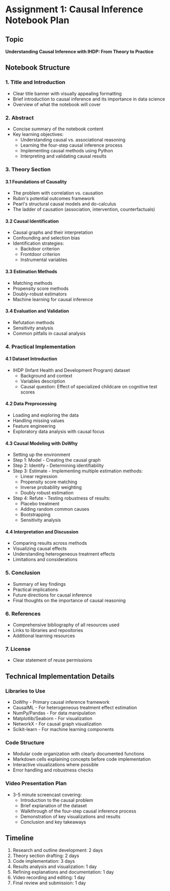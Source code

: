 # Assignment 1: Causal Inference Notebook Plan

## Topic
**Understanding Causal Inference with IHDP: From Theory to Practice**

## Notebook Structure

### 1. Title and Introduction
- Clear title banner with visually appealing formatting
- Brief introduction to causal inference and its importance in data science
- Overview of what the notebook will cover

### 2. Abstract
- Concise summary of the notebook content
- Key learning objectives:
  - Understanding causal vs. associational reasoning
  - Learning the four-step causal inference process
  - Implementing causal methods using Python
  - Interpreting and validating causal results

### 3. Theory Section

#### 3.1 Foundations of Causality
- The problem with correlation vs. causation
- Rubin's potential outcomes framework
- Pearl's structural causal models and do-calculus
- The ladder of causation (association, intervention, counterfactuals)

#### 3.2 Causal Identification
- Causal graphs and their interpretation
- Confounding and selection bias
- Identification strategies:
  - Backdoor criterion
  - Frontdoor criterion
  - Instrumental variables

#### 3.3 Estimation Methods
- Matching methods
- Propensity score methods
- Doubly-robust estimators
- Machine learning for causal inference

#### 3.4 Evaluation and Validation
- Refutation methods
- Sensitivity analysis
- Common pitfalls in causal analysis

### 4. Practical Implementation

#### 4.1 Dataset Introduction
- IHDP (Infant Health and Development Program) dataset
  - Background and context
  - Variables description
  - Causal question: Effect of specialized childcare on cognitive test scores

#### 4.2 Data Preprocessing
- Loading and exploring the data
- Handling missing values
- Feature engineering
- Exploratory data analysis with causal focus

#### 4.3 Causal Modeling with DoWhy
- Setting up the environment
- Step 1: Model - Creating the causal graph
- Step 2: Identify - Determining identifiability
- Step 3: Estimate - Implementing multiple estimation methods:
  - Linear regression
  - Propensity score matching
  - Inverse probability weighting
  - Doubly robust estimation
- Step 4: Refute - Testing robustness of results:
  - Placebo treatment
  - Adding random common causes
  - Bootstrapping
  - Sensitivity analysis

#### 4.4 Interpretation and Discussion
- Comparing results across methods
- Visualizing causal effects
- Understanding heterogeneous treatment effects
- Limitations and considerations

### 5. Conclusion
- Summary of key findings
- Practical implications
- Future directions for causal inference
- Final thoughts on the importance of causal reasoning

### 6. References
- Comprehensive bibliography of all resources used
- Links to libraries and repositories
- Additional learning resources

### 7. License
- Clear statement of reuse permissions

## Technical Implementation Details

### Libraries to Use
- DoWhy - Primary causal inference framework
- CausalML - For heterogeneous treatment effect estimation
- NumPy/Pandas - For data manipulation
- Matplotlib/Seaborn - For visualization
- NetworkX - For causal graph visualization
- Scikit-learn - For machine learning components

### Code Structure
- Modular code organization with clearly documented functions
- Markdown cells explaining concepts before code implementation
- Interactive visualizations where possible
- Error handling and robustness checks

### Video Presentation Plan
- 3-5 minute screencast covering:
  - Introduction to the causal problem
  - Brief explanation of the dataset
  - Walkthrough of the four-step causal inference process
  - Demonstration of key visualizations and results
  - Conclusion and key takeaways

## Timeline
1. Research and outline development: 2 days
2. Theory section drafting: 2 days
3. Code implementation: 3 days
4. Results analysis and visualization: 1 day
5. Refining explanations and documentation: 1 day
6. Video recording and editing: 1 day
7. Final review and submission: 1 day
